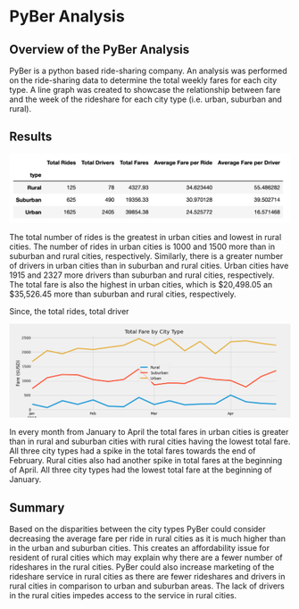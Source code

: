 # PyBer Analysis

## Overview of the PyBer Analysis
PyBer is a python based ride-sharing company. An analysis was performed on the ride-sharing data to determine the total weekly fares for each city type. A line graph was created to showcase the relationship between fare and the week of the rideshare for each city type (i.e. urban, suburban and rural).

## Results

![PyBer_Summary](https://github.com/mdhugge/PyBer_Analysis/blob/main/Analysis/PyBer_Summary.png)

The total number of rides is the greatest in urban cities and lowest in rural cities. The number of rides in urban cities is 1000 and 1500 more than in suburban and rural cities, respectively. Similarly, there is a greater number of drivers in urban cities than in suburban and rural cities. Urban cities have 1915 and 2327 more drivers than suburban and rural cities, respectively. The total fare is also the highest in urban cities, which is $20,498.05 an $35,526.45 more than suburban and rural cities, respectively. 

Since, the total rides, total driver 


![Fig7](https://github.com/mdhugge/PyBer_Analysis/blob/main/Analysis/Fig7.png)

In every month from January to April the total fares in urban cities is greater than in rural and suburban cities with rural cities having the lowest total fare. All three city types had a spike in the total fares towards the end of February. Rural cities also had another spike in total fares at the beginning of April. All three city types had the lowest total fare at the beginning of January.


## Summary
Based on the disparities between the city types PyBer could consider decreasing the average fare per ride in rural cities as it is much higher than in the urban and suburban cities. This creates an affordability issue for resident of rural cities which may explain why there are a fewer number of rideshares in the rural cities. PyBer could also increase marketing of the rideshare service in rural cities as there are fewer rideshares and drivers in rural cities in comparison to urban and suburban areas. The lack of drivers in the rural cities impedes access to the service in rural cities.

